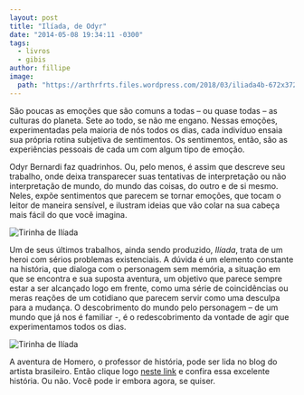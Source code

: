 ```yaml
---
layout: post
title: "Ilíada, de Odyr"
date: "2014-05-08 19:34:11 -0300"
tags:
  - livros
  - gibis
author: fillipe
image:
  path: "https://arthrfrts.files.wordpress.com/2018/03/iliada4b-672x372.jpg"
---
```


São poucas as emoções que são comuns a todas – ou quase todas – as culturas do planeta. Sete ao todo, se não me engano. Nessas emoções, experimentadas pela maioria de nós todos os dias, cada indivíduo ensaia sua própria rotina subjetiva de sentimentos. Os sentimentos, então, são as experiências pessoais de cada um com algum tipo de emoção.

Odyr Bernardi faz quadrinhos. Ou, pelo menos, é assim que descreve seu trabalho, onde deixa transparecer suas tentativas de interpretação ou não interpretação de mundo, do mundo das coisas, do outro e de si mesmo. Neles, expõe sentimentos que parecem se tornar emoções, que tocam o leitor de maneira sensível, e ilustram ideias que vão colar na sua cabeça mais fácil do que você imagina.

![Tirinha de Ilíada](https://arthrfrts.files.wordpress.com/2018/03/outrolado2.jpg)

Um de seus últimos trabalhos, ainda sendo produzido, _Ilíada_, trata de um heroi com sérios problemas existenciais. A dúvida é um elemento constante na história, que dialoga com o personagem sem memória, a situação em que se encontra e sua suposta aventura, um objetivo que parece sempre estar a ser alcançado logo em frente, como uma série de coincidências ou meras reações de um cotidiano que parecem servir como uma desculpa para a mudança. O descobrimento do mundo pelo personagem – de um mundo que já nos é familiar -, é o redescobrimento da vontade de agir que experimentamos todos os dias.

![Tirinha de Ilíada](https://arthrfrts.files.wordpress.com/2018/03/outrolado2.jpg)

A aventura de Homero, o professor de história, pode ser lida no blog do artista brasileiro. Então clique logo [neste link](http://odyr.wordpress.com/iliada/) e confira essa excelente história. Ou não. Você pode ir embora agora, se quiser.
